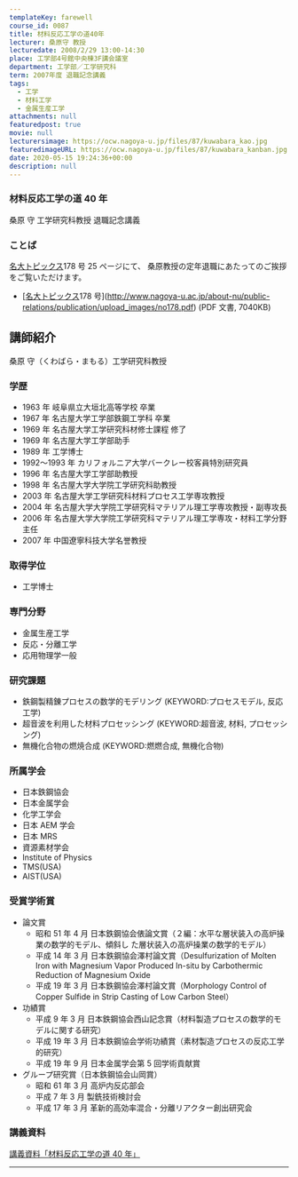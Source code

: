 ```yaml
---
templateKey: farewell
course_id: 0087
title: 材料反応工学の道40年
lecturer: 桑原守 教授
lecturedate: 2008/2/29 13:00-14:30
place: 工学部4号館中央棟3F講会議室
department: 工学部／工学研究科
term: 2007年度 退職記念講義
tags:
  - 工学
  - 材料工学
  - 金属生産工学
attachments: null
featuredpost: true
movie: null
lecturersimage: https://ocw.nagoya-u.jp/files/87/kuwabara_kao.jpg
featuredimageURL: https://ocw.nagoya-u.jp/files/87/kuwabara_kanban.jpg
date: 2020-05-15 19:24:36+00:00
description: null
---
```


### 材料反応工学の道 40 年

桑原 守 工学研究科教授 退職記念講義

### ことば

[名大トピックス](http://www.nagoya-u.ac.jp/about-nu/public-relations/publication/topics-archive.html)178 号 25 ページにて、
桑原教授の定年退職にあたってのご挨拶をご覧いただけます。

- [[名大トピックス](http://www.nagoya-u.ac.jp/about-nu/public-relations/publication/topics-archive.html)178 号](http://www.nagoya-u.ac.jp/about-nu/public-relations/publication/upload_images/no178.pdf) (PDF 文書, 7040KB)

## 講師紹介

桑原 守（くわばら・まもる）工学研究科教授

### 学歴

- 1963 年 岐阜県立大垣北高等学校 卒業
- 1967 年 名古屋大学工学部鉄鋼工学科 卒業
- 1969 年 名古屋大学工学研究科材修士課程 修了
- 1969 年 名古屋大学工学部助手
- 1989 年 工学博士
- 1992〜1993 年 カリフォルニア大学バークレー校客員特別研究員
- 1996 年 名古屋大学工学部助教授
- 1998 年 名古屋大学大学院工学研究科助教授
- 2003 年 名古屋大学工学研究科材料プロセス工学専攻教授
- 2004 年 名古屋大学大学院工学研究科マテリアル理工学専攻教授・副専攻長
- 2006 年 名古屋大学大学院工学研究科マテリアル理工学専攻・材料工学分野主任
- 2007 年 中国遼寧科技大学名誉教授

### 取得学位

- 工学博士

### 専門分野

- 金属生産工学
- 反応・分離工学
- 応用物理学一般

### 研究課題

- 鉄鋼製精錬プロセスの数学的モデリング (KEYWORD:プロセスモデル, 反応工学)
- 超音波を利用した材料プロセッシング (KEYWORD:超音波, 材料, プロセッシング)
- 無機化合物の燃焼合成 (KEYWORD:燃燃合成, 無機化合物)

### 所属学会

- 日本鉄鋼協会
- 日本金属学会
- 化学工学会
- 日本 AEM 学会
- 日本 MRS
- 資源素材学会
- Institute of Physics
- TMS(USA)
- AIST(USA)

### 受賞学術賞

- 論文賞
  - 昭和 51 年 4 月 日本鉄鋼協会俵論文賞（２編：水平な層状装入の高炉操業の数学的モデル、傾斜し た層状装入の高炉操業の数学的モデル）
  - 平成 14 年 3 月 日本鉄鋼協会澤村論文賞（Desulfurization of Molten Iron with Magnesium Vapor Produced In-situ by Carbothermic Reduction of Magnesium Oxide
  - 平成 19 年 3 月 日本鉄鋼協会澤村論文賞（Morphology Control of Copper Sulfide in Strip Casting of Low Carbon Steel）
- 功績賞
  - 平成 9 年 3 月 日本鉄鋼協会西山記念賞（材料製造プロセスの数学的モデルに関する研究）
  - 平成 19 年 3 月 日本鉄鋼協会学術功績賞（素材製造プロセスの反応工学的研究）
  - 平成 19 年 9 月 日本金属学会第 5 回学術貢献賞
- グループ研究賞（日本鉄鋼協会山岡賞）
  - 昭和 61 年 3 月 高炉内反応部会
  - 平成 7 年 3 月 製銑技術検討会
  - 平成 17 年 3 月 革新的高効率混合・分離リアクター創出研究会

### 講義資料

[講義資料「材料反応工学の道 40 年」](https://ocw.nagoya-u.jp/files/87/kuwabara_lect.pdf)

---
